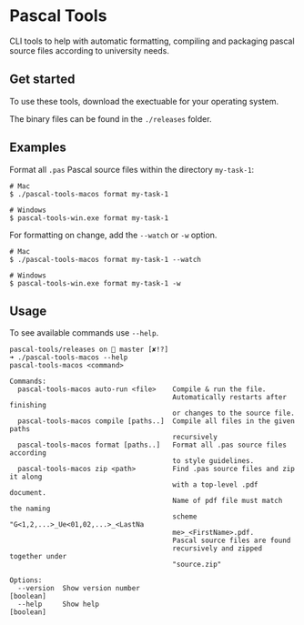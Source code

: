 # Pascal Tools

CLI tools to help with automatic formatting, compiling and packaging pascal source files according to university needs.

## Get started

To use these tools, download the exectuable for your operating system.

The binary files can be found in the `./releases` folder.

## Examples

Format all `.pas` Pascal source files within the directory `my-task-1`:

````
# Mac
$ ./pascal-tools-macos format my-task-1

# Windows
$ pascal-tools-win.exe format my-task-1
````

For formatting on change, add the `--watch` or `-w` option.


````
# Mac
$ ./pascal-tools-macos format my-task-1 --watch

# Windows
$ pascal-tools-win.exe format my-task-1 -w
````

## Usage

To see available commands use `--help`.

````
pascal-tools/releases on  master [✘!?] 
➜ ./pascal-tools-macos --help
pascal-tools-macos <command>

Commands:
  pascal-tools-macos auto-run <file>    Compile & run the file.
                                        Automatically restarts after finishing
                                        or changes to the source file.
  pascal-tools-macos compile [paths..]  Compile all files in the given paths
                                        recursively
  pascal-tools-macos format [paths..]   Format all .pas source files according
                                        to style guidelines.
  pascal-tools-macos zip <path>         Find .pas source files and zip it along
                                        with a top-level .pdf document.
                                        Name of pdf file must match the naming
                                        scheme "G<1,2,...>_Ue<01,02,...>_<LastNa
                                        me>_<FirstName>.pdf.
                                        Pascal source files are found
                                        recursively and zipped together under
                                        "source.zip"

Options:
  --version  Show version number                                       [boolean]
  --help     Show help                                                 [boolean]

````